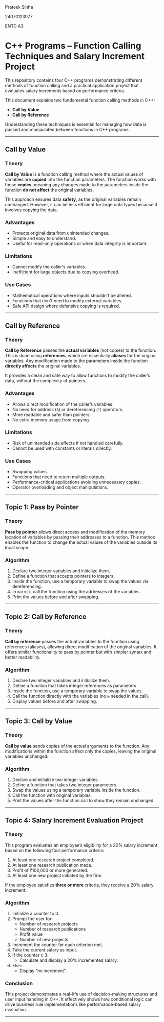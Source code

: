 Prateek Sinha

24070123077

ENTC A3

# C++ Programs – Function Calling Techniques and Salary Increment Project

This repository contains four C++ programs demonstrating different methods of function calling and a practical application project that evaluates salary increments based on performance criteria.

This document explains two fundamental function calling methods in C++:

- **Call by Value**
- **Call by Reference**

Understanding these techniques is essential for managing how data is passed and manipulated between functions in C++ programs.

---

## Call by Value

### Theory

**Call by Value** is a function calling method where the actual values of variables are **copied** into the function parameters. The function works with these **copies**, meaning any changes made to the parameters inside the function **do not affect** the original variables.

This approach ensures data **safety**, as the original variables remain unchanged. However, it can be less efficient for large data types because it involves copying the data.

### Advantages

- Protects original data from unintended changes.
- Simple and easy to understand.
- Useful for read-only operations or when data integrity is important.

### Limitations

- Cannot modify the caller's variables.
- Inefficient for large objects due to copying overhead.

### Use Cases

- Mathematical operations where inputs shouldn't be altered.
- Functions that don't need to modify external variables.
- Safe API design where defensive copying is required.

---

## Call by Reference

### Theory

**Call by Reference** passes the **actual variables** (not copies) to the function. This is done using **references**, which are essentially **aliases** for the original variables. Any modification made to the parameters inside the function **directly affects** the original variables.

It provides a clean and safe way to allow functions to modify the caller’s data, without the complexity of pointers.

### Advantages

- Allows direct modification of the caller’s variables.
- No need for address (`&`) or dereferencing (`*`) operators.
- More readable and safer than pointers.
- No extra memory usage from copying.

### Limitations

- Risk of unintended side effects if not handled carefully.
- Cannot be used with constants or literals directly.

### Use Cases

- Swapping values.
- Functions that need to return multiple outputs.
- Performance-critical applications avoiding unnecessary copies.
- Operator overloading and object manipulations.


---

##  Topic 1: Pass by Pointer

### Theory

**Pass by pointer** allows direct access and modification of the memory location of variables by passing their addresses to a function. This method enables the function to change the actual values of the variables outside its local scope.

### Algorithm

1. Declare two integer variables and initialize them.
2. Define a function that accepts pointers to integers.
3. Inside the function, use a temporary variable to swap the values via dereferencing.
4. In `main()`, call the function using the addresses of the variables.
5. Print the values before and after swapping.

---

##  Topic 2: Call by Reference

### Theory

**Call by reference** passes the actual variables to the function using references (aliases), allowing direct modification of the original variables. It offers similar functionality to pass by pointer but with simpler syntax and better readability.

### Algorithm

1. Declare two integer variables and initialize them.
2. Define a function that takes integer references as parameters.
3. Inside the function, use a temporary variable to swap the values.
4. Call the function directly with the variables (no `&` needed in the call).
5. Display values before and after swapping.

---

##  Topic 3: Call by Value

### Theory

**Call by value** sends copies of the actual arguments to the function. Any modifications within the function affect only the copies, leaving the original variables unchanged.

### Algorithm

1. Declare and initialize two integer variables.
2. Define a function that takes two integer parameters.
3. Swap the values using a temporary variable inside the function.
4. Call the function with original variables.
5. Print the values after the function call to show they remain unchanged.


---

##  Topic 4: Salary Increment Evaluation Project

### Theory

This program evaluates an employee’s eligibility for a 20% salary increment based on the following four performance criteria:

1. At least one research project completed.
2. At least one research publication made.
3. Profit of ₹100,000 or more generated.
4. At least one new project initiated by the firm.

If the employee satisfies **three or more** criteria, they receive a 20% salary increment.

### Algorithm

1. Initialize a counter to 0.
2. Prompt the user for:
   - Number of research projects
   - Number of research publications
   - Profit value
   - Number of new projects
3. Increment the counter for each criterion met.
4. Take the current salary as input.
5. If the counter ≥ 3:
   - Calculate and display a 20% incremented salary.
6. Else:
   - Display “no increment”.

### Conclusion

This project demonstrates a real-life use of decision-making structures and user input handling in C++. It effectively shows how conditional logic can drive business rule implementations like performance-based salary evaluation.

---

